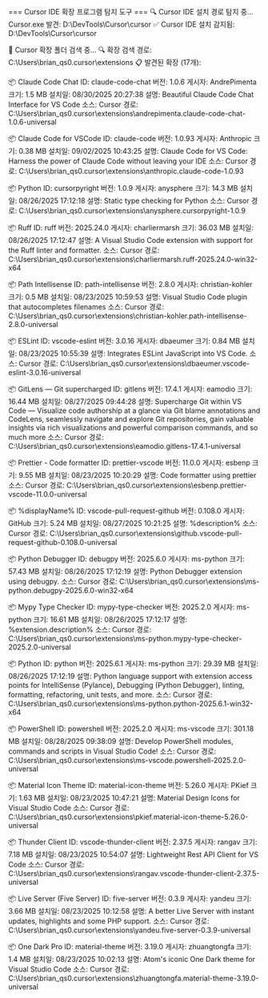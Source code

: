 === Cursor IDE 확장 프로그램 탐지 도구 ===
🔍 Cursor IDE 설치 경로 탐지 중...
  Cursor.exe 발견: D:\DevTools\Cursor\cursor
✅ Cursor IDE 설치 감지됨: D:\DevTools\Cursor\cursor

📁 Cursor 확장 폴더 검색 중...
🔍 확장 검색 경로: C:\Users\brian_qs0\.cursor\extensions
📋 발견된 확장 (17개):

📦 Claude Code Chat
   ID: claude-code-chat
   버전: 1.0.6
   게시자: AndrePimenta
   크기: 1.5 MB
   설치일: 08/30/2025 20:27:38
   설명: Beautiful Claude Code Chat Interface for VS Code
   소스: Cursor
   경로: C:\Users\brian_qs0\.cursor\extensions\andrepimenta.claude-code-chat-1.0.6-universal

📦 Claude Code for VSCode
   ID: claude-code
   버전: 1.0.93
   게시자: Anthropic
   크기: 0.38 MB
   설치일: 09/02/2025 10:43:25
   설명: Claude Code for VS Code: Harness the power of Claude Code without leaving your IDE
   소스: Cursor
   경로: C:\Users\brian_qs0\.cursor\extensions\anthropic.claude-code-1.0.93

📦 Python
   ID: cursorpyright
   버전: 1.0.9
   게시자: anysphere
   크기: 14.3 MB
   설치일: 08/26/2025 17:12:18
   설명: Static type checking for Python
   소스: Cursor
   경로: C:\Users\brian_qs0\.cursor\extensions\anysphere.cursorpyright-1.0.9

📦 Ruff
   ID: ruff
   버전: 2025.24.0
   게시자: charliermarsh
   크기: 36.03 MB
   설치일: 08/26/2025 17:12:47
   설명: A Visual Studio Code extension with support for the Ruff linter and formatter.
   소스: Cursor
   경로: C:\Users\brian_qs0\.cursor\extensions\charliermarsh.ruff-2025.24.0-win32-x64

📦 Path Intellisense
   ID: path-intellisense
   버전: 2.8.0
   게시자: christian-kohler
   크기: 0.5 MB
   설치일: 08/23/2025 10:59:53
   설명: Visual Studio Code plugin that autocompletes filenames
   소스: Cursor
   경로: C:\Users\brian_qs0\.cursor\extensions\christian-kohler.path-intellisense-2.8.0-universal

📦 ESLint
   ID: vscode-eslint
   버전: 3.0.16
   게시자: dbaeumer
   크기: 0.84 MB
   설치일: 08/23/2025 10:55:39
   설명: Integrates ESLint JavaScript into VS Code.
   소스: Cursor
   경로: C:\Users\brian_qs0\.cursor\extensions\dbaeumer.vscode-eslint-3.0.16-universal

📦 GitLens — Git supercharged
   ID: gitlens
   버전: 17.4.1
   게시자: eamodio
   크기: 16.44 MB
   설치일: 08/27/2025 09:44:28
   설명: Supercharge Git within VS Code — Visualize code authorship at a glance via Git blame annotations and CodeLens, seamlessly navigate and explore Git repositories, gain valuable insights via rich visualizations and powerful comparison commands, and so much more
   소스: Cursor
   경로: C:\Users\brian_qs0\.cursor\extensions\eamodio.gitlens-17.4.1-universal

📦 Prettier - Code formatter
   ID: prettier-vscode
   버전: 11.0.0
   게시자: esbenp
   크기: 9.55 MB
   설치일: 08/23/2025 10:20:29
   설명: Code formatter using prettier
   소스: Cursor
   경로: C:\Users\brian_qs0\.cursor\extensions\esbenp.prettier-vscode-11.0.0-universal

📦 %displayName%
   ID: vscode-pull-request-github
   버전: 0.108.0
   게시자: GitHub
   크기: 5.24 MB
   설치일: 08/27/2025 10:21:25
   설명: %description%
   소스: Cursor
   경로: C:\Users\brian_qs0\.cursor\extensions\github.vscode-pull-request-github-0.108.0-universal

📦 Python Debugger
   ID: debugpy
   버전: 2025.6.0
   게시자: ms-python
   크기: 57.43 MB
   설치일: 08/26/2025 17:12:19
   설명: Python Debugger extension using debugpy.
   소스: Cursor
   경로: C:\Users\brian_qs0\.cursor\extensions\ms-python.debugpy-2025.6.0-win32-x64

📦 Mypy Type Checker
   ID: mypy-type-checker
   버전: 2025.2.0
   게시자: ms-python
   크기: 16.61 MB
   설치일: 08/26/2025 17:12:17
   설명: %extension.description%
   소스: Cursor
   경로: C:\Users\brian_qs0\.cursor\extensions\ms-python.mypy-type-checker-2025.2.0-universal

📦 Python
   ID: python
   버전: 2025.6.1
   게시자: ms-python
   크기: 29.39 MB
   설치일: 08/26/2025 17:12:19
   설명: Python language support with extension access points for IntelliSense (Pylance), Debugging (Python Debugger), linting, formatting, refactoring, unit tests, and more.
   소스: Cursor
   경로: C:\Users\brian_qs0\.cursor\extensions\ms-python.python-2025.6.1-win32-x64

📦 PowerShell
   ID: powershell
   버전: 2025.2.0
   게시자: ms-vscode
   크기: 301.18 MB
   설치일: 08/28/2025 09:38:09
   설명: Develop PowerShell modules, commands and scripts in Visual Studio Code!
   소스: Cursor
   경로: C:\Users\brian_qs0\.cursor\extensions\ms-vscode.powershell-2025.2.0-universal

📦 Material Icon Theme
   ID: material-icon-theme
   버전: 5.26.0
   게시자: PKief
   크기: 1.63 MB
   설치일: 08/23/2025 10:47:21
   설명: Material Design Icons for Visual Studio Code
   소스: Cursor
   경로: C:\Users\brian_qs0\.cursor\extensions\pkief.material-icon-theme-5.26.0-universal

📦 Thunder Client
   ID: vscode-thunder-client
   버전: 2.37.5
   게시자: rangav
   크기: 7.18 MB
   설치일: 08/23/2025 10:54:07
   설명: Lightweight Rest API Client for VS Code
   소스: Cursor
   경로: C:\Users\brian_qs0\.cursor\extensions\rangav.vscode-thunder-client-2.37.5-universal

📦 Live Server (Five Server)
   ID: five-server
   버전: 0.3.9
   게시자: yandeu
   크기: 3.66 MB
   설치일: 08/23/2025 10:12:58
   설명: A better Live Server with instant updates, highlights and some PHP support.
   소스: Cursor
   경로: C:\Users\brian_qs0\.cursor\extensions\yandeu.five-server-0.3.9-universal

📦 One Dark Pro
   ID: material-theme
   버전: 3.19.0
   게시자: zhuangtongfa
   크기: 1.4 MB
   설치일: 08/23/2025 10:02:13
   설명: Atom's iconic One Dark theme for Visual Studio Code
   소스: Cursor
   경로: C:\Users\brian_qs0\.cursor\extensions\zhuangtongfa.material-theme-3.19.0-universal
